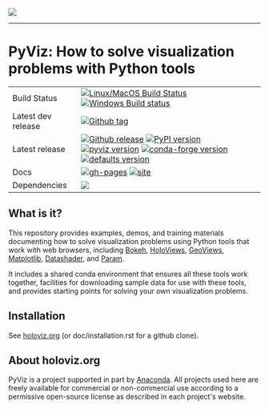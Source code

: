<img src="https://github.com/pyviz/holoviz/blob/master/doc/_static/pyviz-logo.png"><br>

-----------------

# PyViz: How to solve visualization problems with Python tools

|    |    |
| --- | --- |
| Build Status | [![Linux/MacOS Build Status](https://travis-ci.org/pyviz/holoviz.svg?branch=master)](https://travis-ci.org/pyviz/holoviz) [![Windows Build status](https://img.shields.io/appveyor/ci/pyviz/holoviz/master.svg?logo=appveyor)](https://ci.appveyor.com/project/pyviz/holoviz/branch/master) |
| Latest dev release | [![Github tag](https://img.shields.io/github/tag/pyviz/holoviz.svg?label=tag&colorB=11ccbb)](https://github.com/pyviz/holoviz/tags) |
| Latest release | [![Github release](https://img.shields.io/github/release/pyviz/holoviz.svg?label=tag&colorB=11ccbb)](https://github.com/pyviz/holoviz/releases) [![PyPI version](https://img.shields.io/pypi/v/pyviz.svg?colorB=cc77dd)](https://pypi.python.org/pypi/pyviz) [![pyviz version](https://img.shields.io/conda/v/pyviz/pyviz.svg?colorB=4488ff&style=flat)](https://anaconda.org/pyviz/pyviz) [![conda-forge version](https://img.shields.io/conda/v/conda-forge/pyviz.svg?label=conda%7Cconda-forge&colorB=4488ff)](https://anaconda.org/conda-forge/pyviz) [![defaults version](https://img.shields.io/conda/v/anaconda/pyviz.svg?label=conda%7Cdefaults&style=flat&colorB=4488ff)](https://anaconda.org/anaconda/pyviz) |
| Docs | [![gh-pages](https://img.shields.io/github/last-commit/pyviz/holoviz/gh-pages.svg)](https://github.com/pyviz/holoviz/tree/gh-pages) [![site](https://img.shields.io/website-up-down-green-red/http/holoviz.org.svg)](http://holoviz.org) |
| Dependencies | [![](https://img.shields.io/website-up-down-green-red/http/status.pyviz.org.svg?label=status-dashboard)](http://status.pyviz.org/) |


## What is it?

This repository provides examples, demos, and training materials
documenting how to solve visualization problems using Python
tools that work with web browsers, including
[Bokeh](https://bokeh.pydata.org),
[HoloViews](https://holoviews.org),
[GeoViews](http://geoviews.org),
[Matplotlib](https://matplotlib.org),
[Datashader](https://github.com/pyviz/datashader), and
[Param](https://github.com/pyviz/param).

It includes a shared conda environment that ensures all these tools work together,
facilities for downloading sample data for use with these tools, and provides
starting points for solving your own visualization problems.


## Installation

See [holoviz.org](http://holoviz.org/installation.html) (or doc/installation.rst for a github clone).


## About holoviz.org

PyViz is a project supported in part by [Anaconda](https://anaconda.com).
All projects used here are freely available for commercial or
non-commercial use according to a permissive open-source license as
described in each project's website.
